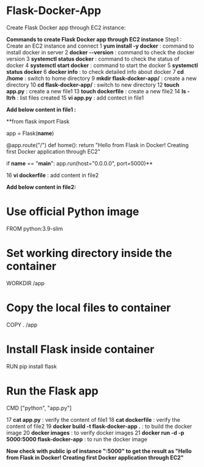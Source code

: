 # Flask-Docker-App
Create Flask Docker app through EC2 instance:

**Commands to create Flask Docker app through EC2 instance**
Step1 : Create an EC2 instance and connect
    1  **yum install -y docker**        : command to install docker in server
    2  **docker --version**             : command to check the docker version 
    3  **systemctl status docker**      : command to check the status of docker
    4  **systemctl start docker**       : command to start the docker
    5  **systemctl status docker**
    6  **docker info**                  : to check detailed info about docker
    7  **cd /home**                     : switch to home directory
    9  **mkdir flask-docker-app/**      : create a new directory
   10  **cd flask-docker-app/**         : switch to new directory
   12  **touch app.py**                 : create a new file1
   13  **touch dockerfile**             : create a new file2
   14  **ls -ltrh**                     : list files created
   15  **vi app.py**                    : add contect in file1                    
   
**Add below content in file1 :**

**from flask import Flask
 
app = Flask(__name__)
 
@app.route("/")
def home():
    return "Hello from Flask in Docker! Creating first Docker application through EC2"
 
if __name__ == "__main__":
 app.run(host="0.0.0.0", port=5000)**
   


16  **vi dockerfile**		                            : add content in file2 

**Add below content in file2:**

# Use official Python image
FROM python:3.9-slim
 
# Set working directory inside the container
WORKDIR /app
 
# Copy the local files to container
COPY . /app
 
# Install Flask inside container
RUN pip install flask
 
# Run the Flask app
CMD ["python", "app.py"]

   17  **cat app.py**                                      : verify the content of file1
   18  **cat dockerfile**                                  : verify the content of file2
   19  **docker build -t flask-docker-app .**              : to build the docker image
   20  **docker images**                                   : to verify docker images
   21  **docker run -d -p 5000:5000 flask-docker-app**     : to run the docker image

   **Now check with public ip of instance "<public ip>:5000" to get the result as "Hello from Flask in Docker! Creating first Docker application through EC2"**

